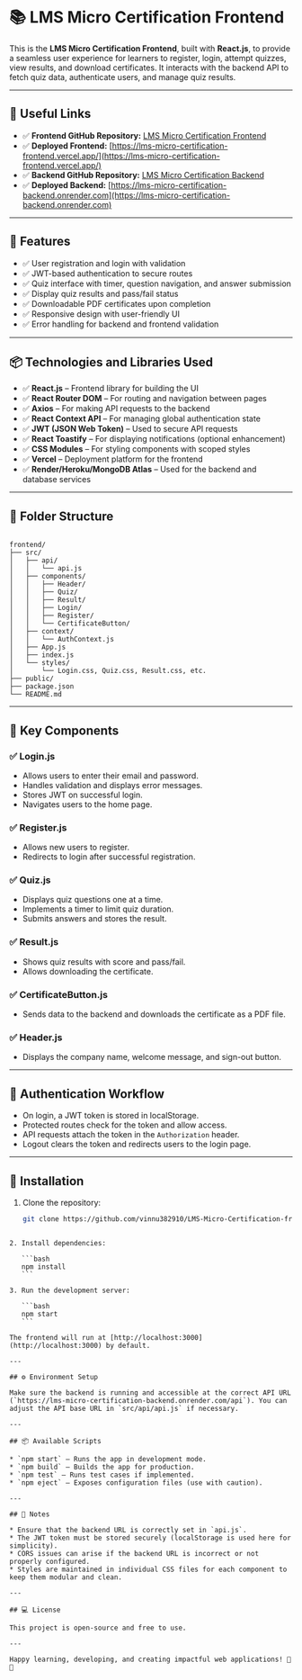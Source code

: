# 📚 LMS Micro Certification Frontend

This is the **LMS Micro Certification Frontend**, built with **React.js**, to provide a seamless user experience for learners to register, login, attempt quizzes, view results, and download certificates. It interacts with the backend API to fetch quiz data, authenticate users, and manage quiz results.

---

## 🔗 Useful Links

- ✅ **Frontend GitHub Repository:** [LMS Micro Certification Frontend](https://github.com/vinnu382910/LMS-Micro-Certification-frontend)
- ✅ **Deployed Frontend:** [https://lms-micro-certification-frontend.vercel.app/](https://lms-micro-certification-frontend.vercel.app/)
- ✅ **Backend GitHub Repository:** [LMS Micro Certification Backend](https://github.com/vinnu382910/LMS-Micro-Certification-backend)
- ✅ **Deployed Backend:** [https://lms-micro-certification-backend.onrender.com](https://lms-micro-certification-backend.onrender.com)

---

## 🚀 Features

- ✅ User registration and login with validation
- ✅ JWT-based authentication to secure routes
- ✅ Quiz interface with timer, question navigation, and answer submission
- ✅ Display quiz results and pass/fail status
- ✅ Downloadable PDF certificates upon completion
- ✅ Responsive design with user-friendly UI
- ✅ Error handling for backend and frontend validation

---

## 📦 Technologies and Libraries Used

- ✅ **React.js** – Frontend library for building the UI
- ✅ **React Router DOM** – For routing and navigation between pages
- ✅ **Axios** – For making API requests to the backend
- ✅ **React Context API** – For managing global authentication state
- ✅ **JWT (JSON Web Token)** – Used to secure API requests
- ✅ **React Toastify** – For displaying notifications (optional enhancement)
- ✅ **CSS Modules** – For styling components with scoped styles
- ✅ **Vercel** – Deployment platform for the frontend
- ✅ **Render/Heroku/MongoDB Atlas** – Used for the backend and database services

---

## 📁 Folder Structure

```

frontend/
├── src/
│   ├── api/
│   │   └── api.js
│   ├── components/
│   │   ├── Header/
│   │   ├── Quiz/
│   │   ├── Result/
│   │   ├── Login/
│   │   ├── Register/
│   │   └── CertificateButton/
│   ├── context/
│   │   └── AuthContext.js
│   ├── App.js
│   ├── index.js
│   └── styles/
│       └── Login.css, Quiz.css, Result.css, etc.
├── public/
├── package.json
└── README.md

````

---

## 📖 Key Components

### ✅ **Login.js**
- Allows users to enter their email and password.
- Handles validation and displays error messages.
- Stores JWT on successful login.
- Navigates users to the home page.

### ✅ **Register.js**
- Allows new users to register.
- Redirects to login after successful registration.

### ✅ **Quiz.js**
- Displays quiz questions one at a time.
- Implements a timer to limit quiz duration.
- Submits answers and stores the result.

### ✅ **Result.js**
- Shows quiz results with score and pass/fail.
- Allows downloading the certificate.

### ✅ **CertificateButton.js**
- Sends data to the backend and downloads the certificate as a PDF file.

### ✅ **Header.js**
- Displays the company name, welcome message, and sign-out button.

---

## 🔑 Authentication Workflow

- On login, a JWT token is stored in localStorage.
- Protected routes check for the token and allow access.
- API requests attach the token in the `Authorization` header.
- Logout clears the token and redirects users to the login page.

---

## 📂 Installation

1. Clone the repository:
   ```bash
   git clone https://github.com/vinnu382910/LMS-Micro-Certification-frontend.git
````

2. Install dependencies:

   ```bash
   npm install
   ```

3. Run the development server:

   ```bash
   npm start
   ```

The frontend will run at [http://localhost:3000](http://localhost:3000) by default.

---

## ⚙ Environment Setup

Make sure the backend is running and accessible at the correct API URL (`https://lms-micro-certification-backend.onrender.com/api`). You can adjust the API base URL in `src/api/api.js` if necessary.

---

## 📦 Available Scripts

* `npm start` – Runs the app in development mode.
* `npm build` – Builds the app for production.
* `npm test` – Runs test cases if implemented.
* `npm eject` – Exposes configuration files (use with caution).

---

## 📢 Notes

* Ensure that the backend URL is correctly set in `api.js`.
* The JWT token must be stored securely (localStorage is used here for simplicity).
* CORS issues can arise if the backend URL is incorrect or not properly configured.
* Styles are maintained in individual CSS files for each component to keep them modular and clean.

---

## 💻 License

This project is open-source and free to use.

---

Happy learning, developing, and creating impactful web applications! 🚀✨
